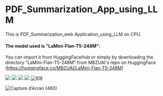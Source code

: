 # PDF_Summarization_App_using_LLM
This is PDF_Summarization_web Application_using_LLM on CPU.
#### The model used is "LaMini-Flan-T5-248M": 
  You can import it from HuggingFaceHub or simply by downloading the directory "LaMini-Flan-T5-248M" from MBZUAI's repo on HuggingFace (https://huggingface.co/MBZUAI/LaMini-Flan-T5-248M)

![](https://img.shields.io/badge/Programming_language-Python-blue.svg)
![](https://img.shields.io/badge/HuggingFace-yellow.svg)
![](https://img.shields.io/badge/Framework-Streamlit-red.svg)
![](https://img.shields.io/badge/LangChain-black.svg)
![IDE](https://img.shields.io/badge/VS_Code-088FE1.svg)

![Capture d’écran (460)](https://github.com/abir9hassini/PDF_Summarization_App_using_LLM/assets/40744191/cb89c098-ca30-4f78-a640-25e89cacbe71)
